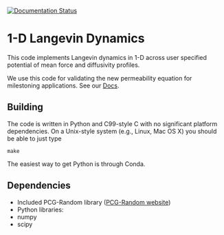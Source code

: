 [![Documentation Status](https://readthedocs.org/projects/langevin-milestoning/badge/?version=latest)](http://langevin-milestoning.readthedocs.org/en/latest/?badge=latest)

# 1-D Langevin Dynamics 

This code implements Langevin dynamics in 1-D across user specified potential
of mean force and diffusivity profiles. 

We use this code for validating the new permeability equation for milestoning 
applications.  See our [Docs](http://langevin-milestoning.readthedocs.org/en/latest/).

## Building

The code is written in Python and C99-style C with no significant platform 
dependencies. On a Unix-style system (e.g., Linux, Mac OS X) you should be able
to just type

    make

The easiest way to get Python is through Conda.

## Dependencies

[PCG-Random website]: http://www.pcg-random.org
*  Included PCG-Random library ([PCG-Random website])
*  Python libraries:
  * numpy
  * scipy
